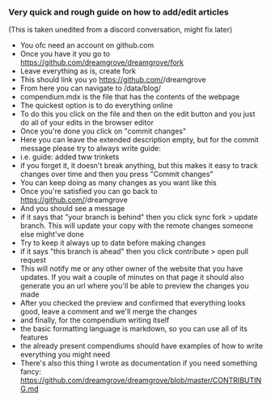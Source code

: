 ### Very quick and rough guide on how to add/edit articles

(This is taken unedited from a discord conversation, might fix later)

- You ofc need an account on github.com
- Once you have it you go to https://github.com/dreamgrove/dreamgrove/fork
- Leave everything as is, create fork
- This should link you yo https://github.com/<youraccount>/dreamgrove
- From here you can navigate to /data/blog/<spec>
- compendium.mdx is the file that has the contents of the webpage
- The quickest option is to do everything online
- To do this you click on the file and then on the edit button and you just do all of your edits in the browser editor
- Once you're done you click on "commit changes"
- Here you can leave the extended description empty, but for the commit message please try to always write guide: <brief changelog>
- i.e. guide: added tww trinkets
- if you forget it, it doesn't break anything, but this makes it easy to track changes over time and then you press "Commit changes"
- You can keep doing as many changes as you want like this
- Once you're satisfied you can go back to https://github.com/<username>/dreamgrove
- And you should see a message
- if it says that "your branch is behind" then you click sync fork > update branch. This will update your copy with the remote changes someone else might've done
- Try to keep it always up to date before making changes
- if it says "this branch is ahead" then you click contribute > open pull request
- This will notify me or any other owner of the website that you have updates. If you wait a couple of minutes on that page it should also generate you an url where you'll be able to preview the changes you made
- After you checked the preview and confirmed that everything looks good, leave a comment and we'll merge the changes
- and finally, for the compendium writing itself
- the basic formatting language is markdown, so you can use all of its features
- the already present compendiums should have examples of how to write everything you might need
- There's also this thing I wrote as documentation if you need something fancy: https://github.com/dreamgrove/dreamgrove/blob/master/CONTRIBUTING.md
